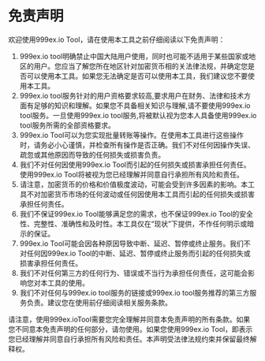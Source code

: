 # 免责声明

欢迎使用999ex.io Tool，请在使用本工具之前仔细阅读以下免责声明：

1. 999ex.io tool明确禁止中国大陆用户使用，同时也可能不适用于某些国家或地区的用户。您应当了解您所在地区针对加密货币相的关法律法规，并确定您是否可以使用本工具。如果您无法确定是否可以使用本工具，我们建议您不要使用本工具。
2. 999ex.io tool服务针对的用户资格要求较高,要求用户在财务、法律和技术方面有足够的知识和理解。如果您不具备相关知识与理解,请不要使用999ex.io tool服务。一旦使用999ex.io tool服务,将被默认视为您本人具备使用999ex.io tool服务所需的全部资格要求。
3. 999ex.io Tool可以为您实现批量转账等操作。在使用本工具进行这些操作时，请务必小心谨慎，并检查所有操作是否正确。我们不对任何因操作失误、疏忽或其他原因而导致的任何损失或损害负责。
4. 我们不对任何因使用999ex.io Tool而引起的任何损失或损害承担任何责任。使用999ex.io Tool将被视为您已经理解并同意自行承担所有风险和责任。
5. 请注意，加密货币的价格和价值极度波动，可能会受到许多因素的影响。本工具不对加密货币市场的任何波动或任何因使用本工具而引起的任何损失或损害承担任何责任。
6. 我们不保证999ex.io Tool能够满足您的需求，也不保证999ex.io Tool的安全性、完整性、准确性和及时性。本工具仅在“现状”下提供，不作任何明示或暗示的保证。
7. 999ex.io Tool可能会因各种原因导致中断、延迟、暂停或终止服务。我们不对任何因999ex.io Tool的中断、延迟、暂停或终止服务而引起的任何损失或损害承担任何责任。
8. 我们不对任何第三方的任何行为、错误或不当行为承担任何责任，这可能会影响您对本工具的使用。
9. 我们不对任何与999ex.io tool服务的链接或999ex.io tool服务推荐的第三方服务负责。建议您在使用前仔细阅读相关服务条款。

请注意，使用999ex.ioTool需要您完全理解并同意本免责声明的所有条款。如果您不同意本免责声明的任何部分，请勿使用。如果您使用999ex.io Tool，即表示您已经理解并同意自行承担所有风险和责任。本声明受法律法规约束并保留最终解释权。
